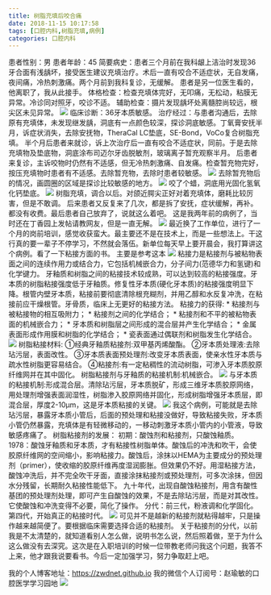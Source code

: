 ```yaml
---
title: 树脂充填后咬合痛
date: 2018-11-15 10:17:58
tags: [口腔内科,树脂充填,病例]
categories: 口腔内科
---
```

患者性别：男
患者年龄：45
简要病史：患者三个月前在我科龈上洁治时发现36牙合面有浅龋坏，接受医生建议充填治疗。术后一直有咬合不适症状，无自发痛，夜间痛，冷热刺激痛。两个月前到我科复诊，无缓解。
患者是另一位医生看的，他离职了，我从此接手。
体格检查：检查充填体完好，无叩痛，无松动，粘膜无异常。冷诊同对照牙，咬诊不适。
辅助检查：摄片发现龋坏处离髓腔尚较远，根尖区未见异常。
![](https://zymblog-1258069789.cos.ap-chengdu.myqcloud.com/blog0001-szcthyht/01.jpg)
临床诊断：36牙本质敏感。
治疗经过：与患者沟通后，去除原有充填体，未发现继发龋，洞底有一点颜色较深，探诊洞底敏感。丁氧膏安抚半月，诉症状消失，去除安抚物，TheraCal LC垫底，SE-Bond，VoCo复合树脂充填。
半个月后患者来就诊，诉上次治疗后一直有咬合不适症状，同前。于是去除充填物及垫底物，洞底涂布司迈尔牙齿脱敏剂，玻璃离子暂充观察半月。
后患者来复诊，主诉咬物时仍然有不适感，但无冷热刺激痛、自发痛。检查暂充物完好，按压充填物时患者有不适感。去除暂充物，去除时患者较敏感。
![](https://zymblog-1258069789.cos.ap-chengdu.myqcloud.com/blog0001-szcthyht/02.png)
去除暂充物后的情况，画圆圈的区域是探诊比较敏感的地方。
![](https://zymblog-1258069789.cos.ap-chengdu.myqcloud.com/blog0001-szcthyht/03.png)
咬了个蜡，洞底用光固化氢氧化钙垫底。
![](https://zymblog-1258069789.cos.ap-chengdu.myqcloud.com/blog0001-szcthyht/04.png)
树脂充填，调合以后。对颌近腭尖正好对着充填体，磨耗比较厉害，但是不敢调。
后来患者又反复来了几次，都是拆了安抚，症状缓解，再补。都没有收费。最后患者自己放弃了，说就这么着吧。
这是我两年前的病例了，当时还在丁香园上发帖请教网友，但是一直无解。
![](https://zymblog-1258069789.cos.ap-chengdu.myqcloud.com/blog0001-szcthyht/05.png)
最近换了工作单位，进行了一个月的岗前培训，感觉收获蛮大。最主要还不是在技术上，而是一些想法上。干这行真的要一辈子不停学习，不然就会落伍。新单位每天早上要开晨会，我打算讲这个病例。看了一下粘接方面的书。
主要是参考这本
![](https://zymblog-1258069789.cos.ap-chengdu.myqcloud.com/blog0001-szcthyht/06.png)
粘接力是粘接剂与被粘物表面之间的连续作用力或结合力，它包括机械嵌合力，分子间力(范德华力和氢键)和化学键力。
牙釉质和树脂之间的粘接技术较成熟，可以达到较高的粘接强度。牙本质的树脂粘接强度低于牙釉质。修复性牙本质(硬化牙本质)的粘接强度明显下降。根管内壁牙本质，粘接前要彻底清除根充糊剂，并用乙醇和水反复冲洗，在粘接前应干燥根管。牙骨质，临床上无更好的粘接方法。
粘接力的获得:
       * 粘接剂与被粘接物的相互吸附力；
       * 粘接剂之间的化学结合；
       * 粘接剂和不平的被粘物表面的机械嵌合力；
       * 牙本质和树脂层之间形成的混合层并产生化学结合；
       * 金属表面形成作用膜和树脂的化学结合；
       * 瓷表面通过偶联剂和树脂发生化学结合。
![](https://zymblog-1258069789.cos.ap-chengdu.myqcloud.com/blog0001-szcthyht/07.png)
树脂粘接材料:
①经典牙釉质粘接剂:双甲基丙烯酸酯。
②牙本质处理液:去除玷污层，表面改性。
③牙本质表面预处理剂:改变牙本质表面，使亲水性牙本质与疏水性树脂更容易结合。
④粘接剂:有一定粘稠性的流动树脂，可渗入牙本质胶原纤维网并在其中固化。
树脂粘接剂与牙釉质的粘接机制:机械嵌合。
![](https://zymblog-1258069789.cos.ap-chengdu.myqcloud.com/blog0001-szcthyht/08.png)
与牙本质的粘接机制:形成混合层。清除玷污层，牙本质脱矿，形成三维牙本质胶原网络，用处理剂增强表面润湿性，树脂渗入胶原网络并固化，形成树脂增强牙本质层，即混合层，厚度2-10μm，这是牙本质粘接的关键。
![](https://zymblog-1258069789.cos.ap-chengdu.myqcloud.com/blog0001-szcthyht/09.png)
我这个病例，可能就是去除玷污层，暴露牙本质小管后，后面的预处理和粘接没做好，导致粘接失败，牙本质小管仍然暴露，充填体是有轻微移动的，一移动刺激牙本质小管内的小管液，导致敏感疼痛了。
树脂粘接剂的发展：
初期：酸蚀剂和粘接剂，只酸蚀釉质。
1978：酸蚀牙釉质和牙本质，才有粘接性树脂单体。酸蚀后的冲洗和吹干，会使胶原纤维网的空间缩小，影响粘接力。酸蚀后，涂抹以HEMA为主要成分的预处理剂（primer），使收缩的胶原纤维再度湿润膨胀。但效果仍不好。用湿粘接方法，酸蚀冲洗后，并不完全吹干牙面，直接涂抹粘接剂或预处理剂，可多次涂抹，但因水分残留，长期耐久粘接性能低下。
九十年代，出现自酸蚀粘接剂，用含有酸性基团的预处理剂处理，即可产生自酸蚀的效果，不是去除玷污层，而是对其改性。它使酸蚀和冲洗变得不必要，简化了操作。
分代：前三代，粉液调和化学固化。第四代，开始真正的粘接时代。
![](https://zymblog-1258069789.cos.ap-chengdu.myqcloud.com/blog0001-szcthyht/10.png)
可见并不是越新的粘接剂就粘得越牢，只是操作越来越简便了。要根据临床需要选择合适的粘接剂。
关于粘接剂的分代，以前我是不太清楚的，就知道看别人怎么做，说明书怎么说，然后照着做，至于为什么这么做没有去深究。这次是在入职培训的时候一位带教老师问我这个问题，我答不上来，他才跟我说要看书。今后一定加强学习，努力争取赶上吧。

我的个人博客地址：https://zwdnet.github.io
我的微信个人订阅号：赵瑜敏的口腔医学学习园地
![](https://zymblog-1258069789.cos.ap-chengdu.myqcloud.com/other/wx.jpg)
